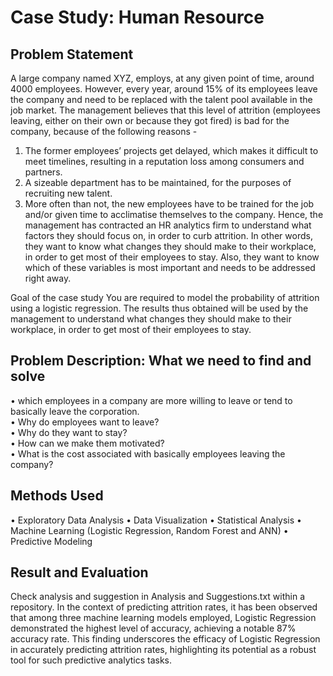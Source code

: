 # Case Study: Human Resource

## Problem Statement
A large company named XYZ, employs, at any given point of time, around 4000 employees. However, every year, around 15% of its employees leave the company and need to be replaced with the talent pool available in the job market. The management believes that this level of attrition (employees leaving, either on their own or because they got fired) is bad for the company, because of the following reasons -
1. The former employees’ projects get delayed, which makes it difficult to meet timelines, resulting in a reputation loss among consumers and partners.
2. A sizeable department has to be maintained, for the purposes of recruiting new talent.
3. More often than not, the new employees have to be trained for the job and/or given time to acclimatise themselves to the company.
Hence, the management has contracted an HR analytics firm to understand what factors they should focus on, in order to curb attrition. In other words, they want to know what changes they should make to their workplace, in order to get most of their employees to stay. Also, they want to know which of these variables is most important and needs to be addressed right away.


Goal of the case study You are required to model the probability of attrition using a logistic regression. The results thus obtained will be used by the management to understand what changes they should make to their workplace, in order to get most of their employees to stay.

## Problem Description: What we need to find and solve
•	which employees in a company are more willing to leave or tend to basically leave the corporation.\
•	Why do employees want to leave?\
•	Why do they want to stay?\
•	How can we make them motivated?\
•	What is the cost associated with basically employees leaving the company?

## Methods Used
•	Exploratory Data Analysis 
•	Data Visualization
•	Statistical Analysis
•	Machine Learning (Logistic Regression, Random Forest and ANN)
•	Predictive Modeling

## Result and Evaluation
Check analysis and suggestion in Analysis and Suggestions.txt within a repository. 
In the context of predicting attrition rates, it has been observed that among three machine learning models employed, Logistic Regression demonstrated the highest level of accuracy, achieving a notable 87% accuracy rate. This finding underscores the efficacy of Logistic Regression in accurately predicting attrition rates, highlighting its potential as a robust tool for such predictive analytics tasks.
